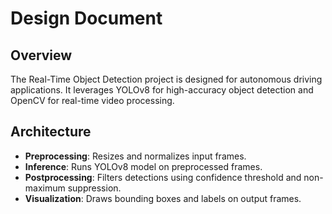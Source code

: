 # Design Document

## Overview
The Real-Time Object Detection project is designed for autonomous driving applications. It leverages YOLOv8 for high-accuracy object detection and OpenCV for real-time video processing.

## Architecture
- **Preprocessing**: Resizes and normalizes input frames.
- **Inference**: Runs YOLOv8 model on preprocessed frames.
- **Postprocessing**: Filters detections using confidence threshold and non-maximum suppression.
- **Visualization**: Draws bounding boxes and labels on output frames.